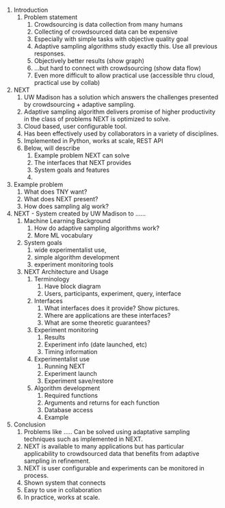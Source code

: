 ﻿1. Introduction
   1. Problem statement
      1. Crowdsourcing is data collection from many humans
      2. Collecting of crowdsourced data can be expensive
      3. Especially with simple tasks with objective quality goal
      4. Adaptive sampling algorithms study exactly this. Use all previous responses.
      5. Objectively better results (show graph)
      6. ...but hard to connect with crowdsourcing (show data flow)
      7. Even more difficult to allow practical use (accessible thru cloud, practical use by collab)
1. NEXT
   1. UW Madison has a solution which answers the challenges presented by
      crowdsourcing + adaptive sampling.
   2. Adaptive sampling algorithm delivers promise of higher productivity in
      the class of problems NEXT is optimized to solve.
   3. Cloud based, user configurable tool.
   4. Has been effectively used by collaborators in a variety of disciplines.
   5. Implemented in Python, works at scale, REST API
   6. Below, will describe
      1. Example problem NEXT can solve
      2. The interfaces that NEXT provides
      3. System goals and features
      4. <each feature>
1. Example problem
   1. What does TNY want?
   2. What does NEXT present?
   3. How does sampling alg work?
1. NEXT - System created by UW Madison to ……
   1. Machine Learning Background
      1. How do adaptive sampling algorithms work?
      2. More ML vocabulary
   1. System goals
      1. wide experimentalist use,
      2. simple algorithm development
      3. experiment monitoring tools
   1. NEXT Architecture and Usage
      1. Terminology
          1. Have block diagram
          2. Users, participants, experiment, query, interface
      3. Interfaces
         1. What interfaces does it provide? Show pictures.
         2. Where are applications are these interfaces?
         3. What are some theoretic guarantees?
      4. Experiment monitoring
         1. Results
         2. Experiment info (date launched, etc)
         3. Timing information
      5. Experimentalist use
         1. Running NEXT
         2. Experiment launch
         3. Experiment save/restore
      6. Algorithm development
         1. Required functions
         2. Arguments and returns for each function
         3. Database access
         4. Example
1. Conclusion
   1. Problems like ….. Can be solved using adaptative sampling techniques such
      as implemented in NEXT.
   2. NEXT is available to many applications but has particular applicability
      to crowdsourced data that benefits from adaptive sampling in refinement.
   3. NEXT is user configurable and experiments can be monitored in process.
   4. Shown system that connects
   5. Easy to use in collaboration
   6. In practice, works at scale.

